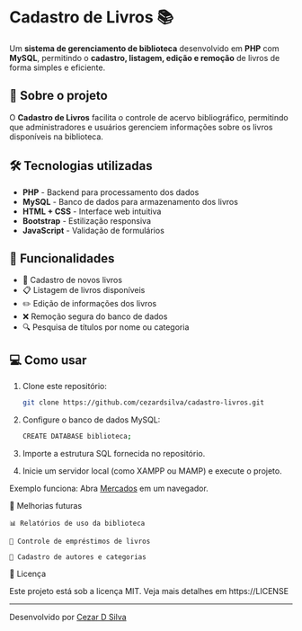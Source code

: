 # Cadastro de Livros 📚

Um **sistema de gerenciamento de biblioteca** desenvolvido em **PHP** com **MySQL**, permitindo o **cadastro, listagem, edição e remoção** de livros de forma simples e eficiente.

## 🚀 Sobre o projeto

O **Cadastro de Livros** facilita o controle de acervo bibliográfico, permitindo que administradores e usuários gerenciem informações sobre os livros disponíveis na biblioteca.

## 🛠 Tecnologias utilizadas

- **PHP** - Backend para processamento dos dados
- **MySQL** - Banco de dados para armazenamento dos livros
- **HTML + CSS** - Interface web intuitiva
- **Bootstrap** - Estilização responsiva
- **JavaScript** - Validação de formulários

## 📌 Funcionalidades

- 📝 Cadastro de novos livros
- 📋 Listagem de livros disponíveis
- ✏️ Edição de informações dos livros
- ❌ Remoção segura do banco de dados
- 🔍 Pesquisa de títulos por nome ou categoria

## 💻 Como usar

1. Clone este repositório:
   ```sh
   git clone https://github.com/cezardsilva/cadastro-livros.git

2. Configure o banco de dados MySQL:
   ```sh
   CREATE DATABASE biblioteca;

3. Importe a estrutura SQL fornecida no repositório.

4. Inicie um servidor local (como XAMPP ou MAMP) e execute o projeto.

Exemplo funciona:
Abra [Mercados](https://www.cdsconsulting.com.br/mercado/) em um navegador.

📌 Melhorias futuras

    📊 Relatórios de uso da biblioteca

    🔐 Controle de empréstimos de livros

    📖 Cadastro de autores e categorias

📝 Licença

Este projeto está sob a licença MIT. Veja mais detalhes em https://LICENSE

---
Desenvolvido por [Cezar D Silva](https://github.com/cezardsilva)